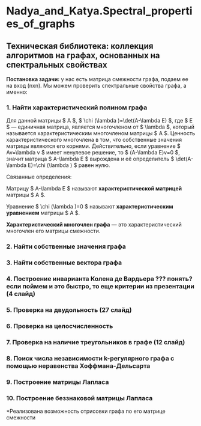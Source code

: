 # Nadya_and_Katya.Spectral_properties_of_graphs

## Техническая библиотека: коллекция алгоритмов на графах, основанных на спектральных свойствах

**Постановка задачи:** у нас есть матрица смежности графа, подаем ее на вход (nxn). Мы можем проверить спектральные свойства графа, а именно: 

### 1. Найти характеристический полином графа 

Для данной матрицы $ A $, $ \chi (\lambda )=\det(A-\lambda E) $, где $ E $ — единичная матрица, является многочленом от $ \lambda $, который называется характеристическим многочленом матрицы $ A $.
Ценность характеристического многочлена в том, что собственные значения матрицы являются его корнями. Действительно, если уравнение $ Av=\lambda v $ имеет ненулевое решение, то $ (A-\lambda E)v=0 $, значит матрица $ A-\lambda E $ вырождена и её определитель $ \det(A-\lambda E)=\chi (\lambda ) $ равен нулю.

Связанные определения:

Матрицу $ A-\lambda E $ называют **характеристической матрицей** матрицы $ A $.

Уравнение $ \chi (\lambda )=0 $ называют **характеристическим уравнением** матрицы $ A $.

**Характеристический многочлен графа** — это характеристический многочлен его матрицы смежности.

### 2. Найти собственные значения графа 
### 3. Найти собственные вектора графа 
### 4. Построение инварианта Колена де Вардьера ??? понять? если поймем и это быстро, то еще критерии из презентации (4 слайд) 
### 5. Проверка на двудольность (27 слайд) 
### 6. Проверка на целосчисленность 
### 7. Проверка на наличие треугольников в графе (12 слайд) 
### 8. Поиск числа независимости k-регулярного графа с помощью неравенства Хоффмана-Дельсарта 
### 9. Построение матрицы Лапласа 
### 10. Построение беззнаковой матрицы Лапласа 

*Реализована возможность отрисовки графа по его матрице смежности
